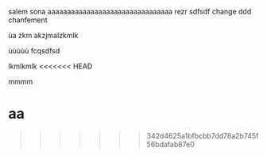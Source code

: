 salem sona
aaaaaaaaaaaaaaaaaaaaaaaaaaaaaaaa
rezr
  sdfsdf
change ddd
chanfement

ùa	zkm	akzjmalzkmlk

ùùùùù
fcqsdfsd

lkmlkmlk
<<<<<<< HEAD

mmmm

aa
=======
>>>>>>> 342d4625a1bfbcbb7dd78a2b745f56bdafab87e0
